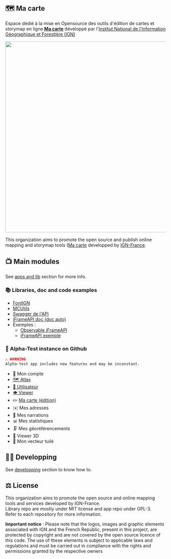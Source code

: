 ## 🗺️ Ma carte

Espace dédié à la mise en Opensource des outils d'édition de cartes et storymap en ligne **[Ma carte](https://macarte.ign.fr/)** développé par l'[Institut National de l'Information Géographique et Forestière (IGN)](https://www.ign.fr)

<p align="center">
  <img src="https://macarte.ign.fr/image/voir/mfg6193.png" width=600 />
</p>

This organization aims to promote the open source and publish online mapping and storymap tools ([Ma carte](https://macarte.ign.fr/) developped by [IGN-France](https://github.com/IGNF).

## 📺 Main modules

See [apps and lib](https://github.com/IGNF-Ma-carte/.github/blob/main/profile/ORGANISATION.md) section for more info.

### 📚 Libraries, doc and code examples

* [FontIGN](https://ignf-ma-carte.github.io/font-ign/)
* [MCUtils](https://ignf-ma-carte.github.io/mcutils/)
* [Swagger de l'API](https://macarte-qualif.ign.fr/api)
* [iFrameAPI doc (doc auto)](https://ignf-ma-carte.github.io/mcviewer/doc/)
* Exemples :
  * [Observable iFrameAPI](https://observablehq.com/@viglino/ma-carte-iframeapi)
  * [iFrameAPI exemple](https://codepen.io/viglino/pen/GRMwQZx)

### 🧪 Alpha-Test instance on Github

```alert
⚠️ WARNING    
Alpha-test app includes new features and may be inconstant.
```

* 👮 Mon compte
* [🗺️ Atlas](https://ignf-ma-carte.github.io/mcatlas/)
* [👨 Utilisateur](https://ignf-ma-carte.github.io/mcatlas/user.html?user=Lambda_wq6P)
* [👁️ Viewer](https://ignf-ma-carte.github.io/mcviewer/?map=4abe44d25ec0a28b7159b27cd25ce476)
* ✏️ [Ma carte (édition)](https://ignf-ma-carte.github.io/mceditor/)
* ✉️ Mes adresses
* 💬 Mes narrations
* 📊 Mes statistiques
* 🗜️ Mes géoréférencements
* 🧊 Viewer 3D
* 🎨 Mon vecteur tuilé   

## 👨‍💻 Developping

See [developping](https://github.com/IGNF-Ma-carte/.github/blob/main/DEVELOPING.md) section to know how to.


## ⚖️ License

This organization aims to promote the open source and online mapping tools and services developed by IGN-France.   
Library repo are mostly under MIT license and app repo under GPL-3.   
Refer to each repository for more information.

**Important notice** : Please note that the logos, images and graphic elements associated with IGN and the French Republic, present in this project, are protected by copyright and are not covered by the open source licence of this code. The use of these elements is subject to applicable laws and regulations and must be carried out in compliance with the rights and permissions granted by the respective owners



